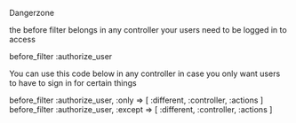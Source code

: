 Dangerzone

the before filter belongs in any controller your users
need to be logged in to access

before_filter :authorize_user

You can use this code below in any controller in case you only want users
to have to sign in for certain things

before_filter :authorize_user, :only => [ :different, :controller, :actions ]
before_filter :authorize_user, :except => [ :different, :controller, :actions ]
